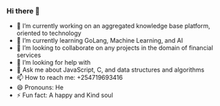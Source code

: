 ### Hi there 👋

<!--
**Mwithiga/Mwithiga** is a ✨ _special_ ✨ repository because its `README.md` (this file) appears on your GitHub profile.

Here are some ideas to get you started:
-->
- 🔭 I’m currently working on an aggregated knowledge base platform, oriented to technology
- 🌱 I’m currently learning GoLang, Machine Learning, and AI
- 👯 I’m looking to collaborate on any projects in the domain of financial services
- 🤔 I’m looking for help with 
- 💬 Ask me about JavaScript, C, and data structures and algorithms
- 📫 How to reach me: +254719693416 
- 😄 Pronouns: He
- ⚡ Fun fact: A happy and Kind soul

